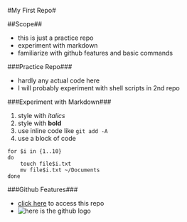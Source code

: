 #My First Repo#

##Scope##
- this is just a practice repo
- experiment with markdown
- familiarize with github features and basic commands

###Practice Repo###
- hardly any actual code here
- I will probably experiment with shell scripts in 2nd repo

###Experiment with Markdown###
1. style with *italics*
2. style with **bold**
3. use inline code like `git add -A`
4. use a block of code
```
for $i in {1..10}
do
	touch file$i.txt 
	mv file$i.txt ~/Documents
done
```

###Github Features###
- [click here](https://github.com/simulacc/my-first-repo/) to access this repo
- ![here is the github logo](https://pngimg.com/image/73372)
